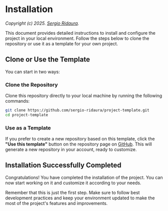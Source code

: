 # Installation

_Copyright (c) 2025. [Sergio Ridaura](https://github.com/sergio-ridaura)._

This document provides detailed instructions to install and configure the project in your local environment. Follow the steps below to clone the repository or use it as a template for your own project.

## Clone or Use the Template

You can start in two ways:

### Clone the Repository

Clone this repository directly to your local machine by running the following commands:

```sh
git clone https://github.com/sergio-ridaura/project-template.git
cd project-template
```

### Use as a Template

If you prefer to create a new repository based on this template, click the **"Use this template"** button on the repository page on [GitHub](https://github.com/sergio-ridaura/project-template). This will generate a new repository in your account, ready to customize.

## Installation Successfully Completed

Congratulations! You have completed the installation of the project. You can now start working on it and customize it according to your needs.

Remember that this is just the first step. Make sure to follow best development practices and keep your environment updated to make the most of the project's features and improvements.
